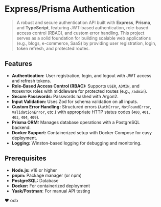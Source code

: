 # Express/Prisma Authentication

> A robust and secure authentication API built with **Express**, **Prisma**, and **TypeScript**, featuring JWT-based authentication, role-based access control (RBAC), and custom error handling. This project serves as a solid foundation for building scalable web applications (e.g., blogs, e-commerce, SaaS) by providing user registration, login, token refresh, and protected routes.

## Features

- **Authentication:** User registration, login, and logout with JWT access and refresh tokens.
- **Role-Based Access Control (RBAC):** Supports `USER`, `ADMIN`, and `MODERATOR` roles with middleware for protected routes (e.g., `/admin`).
- **Secure Passwords:** Passwords hashed with Argon2.
- **Input Validation:** Uses Zod for schema validation on all inputs.
- **Custom Error Handling:** Structured errors (`AuthError`, `NotFoundError`, `ValidationError`, etc.) with appropriate HTTP status codes (`400`, `401`, `403`, `404`, `409`).
- **Prisma ORM:** Manages database operations with a PostgreSQL backend.
- **Docker Support:** Containerized setup with Docker Compose for easy deployment.
- **Logging:** Winston-based logging for debugging and monitoring.

## Prerequisites

- **Node.js:** v18 or higher
- **pnpm:** Package manager (or npm)
- **PostgreSQL:** Database
- **Docker:** For containerized deployment
- **Yaak/Postman:** For manual API testing

❤️ ocb
